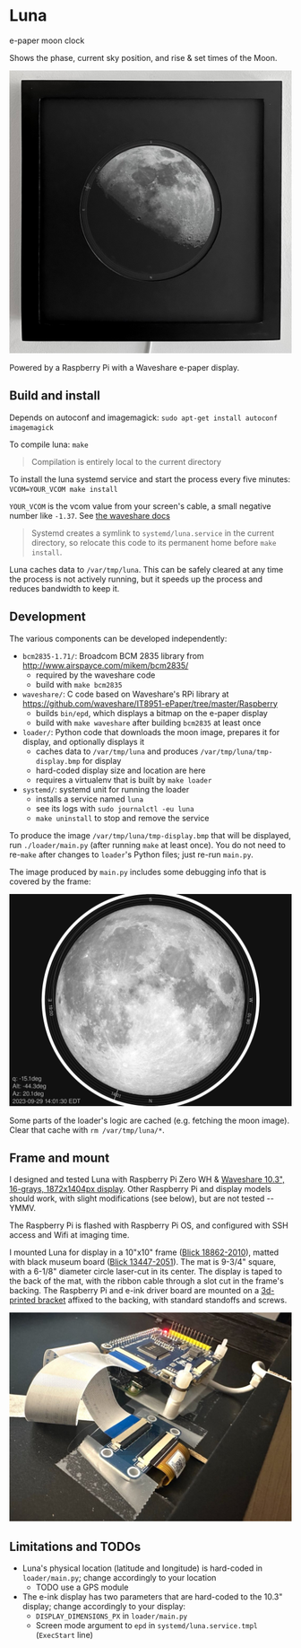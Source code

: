 # Luna

e-paper moon clock

Shows the phase, current sky position, and rise & set times of the Moon.

![Luna, framed and hung](luna-2023-08-25.jpg)

Powered by a Raspberry Pi with a Waveshare e-paper display.

## Build and install

Depends on autoconf and imagemagick: `sudo apt-get install autoconf imagemagick`

To compile luna: `make`
> Compilation is entirely local to the current directory

To install the luna systemd service and start the process every five minutes: `VCOM=YOUR_VCOM make install`

`YOUR_VCOM` is the vcom value from your screen's cable, a small negative number like `-1.37`.
See [the waveshare docs](https://www.waveshare.com/wiki/10.3inch_e-Paper_HAT#Use_the_correct_VCOM_value)

> Systemd creates a symlink to `systemd/luna.service` in the current directory,
> so relocate this code to its permanent home before `make install`.

Luna caches data to `/var/tmp/luna`.
This can be safely cleared at any time the process is not actively running,
but it speeds up the process and reduces bandwidth to keep it.

## Development

The various components can be developed independently:

- `bcm2835-1.71/`: Broadcom BCM 2835 library from http://www.airspayce.com/mikem/bcm2835/
    - required by the waveshare code
    - build with `make bcm2835`
- `waveshare/`: C code based on Waveshare's RPi library at https://github.com/waveshare/IT8951-ePaper/tree/master/Raspberry
    - builds `bin/epd`, which displays a bitmap on the e-paper display
    - build with `make waveshare` after building `bcm2835` at least once
- `loader/`: Python code that downloads the moon image, prepares it for display, and optionally displays it
    - caches data to `/var/tmp/luna` and produces `/var/tmp/luna/tmp-display.bmp` for display
    - hard-coded display size and location are here
    - requires a virtualenv that is built by `make loader`
- `systemd/`: systemd unit for running the loader
    - installs a service named `luna`
    - see its logs with `sudo journalctl -eu luna`
    - `make uninstall` to stop and remove the service

To produce the image `/var/tmp/luna/tmp-display.bmp` that will be displayed,
run `./loader/main.py` (after running `make` at least once).
You do not need to re-`make` after changes to `loader`'s Python files;
just re-run `main.py`.

The image produced by `main.py` includes some debugging info that is covered by the frame:

![Luna example image](luna-display-example.png)

Some parts of the loader's logic are cached (e.g. fetching the moon image).
Clear that cache with `rm /var/tmp/luna/*`.

## Frame and mount

I designed and tested Luna with Raspberry Pi Zero WH & [Waveshare 10.3", 16-grays, 1872x1404px display](https://www.waveshare.com/10.3inch-e-paper.htm).
Other Raspberry Pi and display models should work, with slight modifications (see below), but are not tested -- YMMV.

The Raspberry Pi is flashed with Raspberry Pi OS,
and configured with SSH access and Wifi at imaging time.

I mounted Luna for display in a 10"x10" frame ([Blick 18862-2010](https://www.dickblick.com/items/blick-wood-gallery-frame-black-10-x-10-/)),
matted with black museum board ([Blick 13447-2051](https://www.dickblick.com/items/super-black-presentation-and-mounting-board-15-x-20-14-ply-black/)).
The mat is 9-3/4" square, with a 6-1/8" diameter circle laser-cut in its center.
The display is taped to the back of the mat,
with the ribbon cable through a slot cut in the frame's backing.
The Raspberry Pi and e-ink driver board are mounted on a [3d-printed bracket](frame/luna-board-mount.stl) affixed to the backing,
with standard standoffs and screws.

![frame mount](frame/mount.jpg)

## Limitations and TODOs

- Luna's physical location (latitude and longitude) is hard-coded in `loader/main.py`; change accordingly to your location
	- TODO use a GPS module
- The e-ink display has two parameters that are hard-coded to the 10.3" display; change accordingly to your display:
	- `DISPLAY_DIMENSIONS_PX` in `loader/main.py`
	- Screen mode argument to `epd` in `systemd/luna.service.tmpl` (`ExecStart` line)
